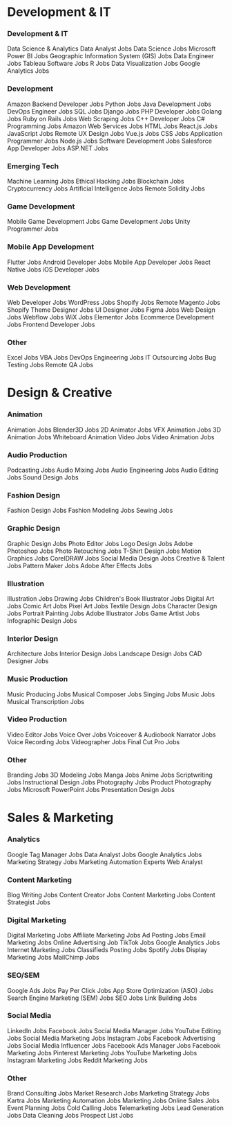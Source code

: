 # Development & IT

### Development & IT
Data Science & Analytics
Data Analyst Jobs
Data Science Jobs
Microsoft Power BI Jobs
Geographic Information System (GIS) Jobs
Data Engineer Jobs
Tableau Software Jobs
R Jobs
Data Visualization Jobs
Google Analytics Jobs

### Development
Amazon Backend Developer Jobs
Python Jobs
Java Development Jobs
DevOps Engineer Jobs
SQL Jobs
Django Jobs
PHP Developer Jobs
Golang Jobs
Ruby on Rails Jobs
Web Scraping Jobs
C++ Developer Jobs
C# Programming Jobs
Amazon Web Services Jobs
HTML Jobs
React.js Jobs
JavaScript Jobs
Remote UX Design Jobs
Vue.js Jobs
CSS Jobs
Application Programmer Jobs
Node.js Jobs
Software Development Jobs
Salesforce App Developer Jobs
ASP.NET Jobs
### Emerging Tech
Machine Learning Jobs
Ethical Hacking Jobs
Blockchain Jobs
Cryptocurrency Jobs
Artificial Intelligence Jobs
Remote Solidity Jobs
### Game Development
Mobile Game Development Jobs
Game Development Jobs
Unity Programmer Jobs
### Mobile App Development
Flutter Jobs
Android Developer Jobs
Mobile App Developer Jobs
React Native Jobs
iOS Developer Jobs
### Web Development
Web Developer Jobs
WordPress Jobs
Shopify Jobs
Remote Magento Jobs
Shopify Theme Designer Jobs
UI Designer Jobs
Figma Jobs
Web Design Jobs
Webflow Jobs
WiX Jobs
Elementor Jobs
Ecommerce Development Jobs
Frontend Developer Jobs
### Other
Excel Jobs
VBA Jobs
DevOps Engineering Jobs
IT Outsourcing Jobs
Bug Testing Jobs
Remote QA Jobs

# Design & Creative
### Animation
Animation Jobs
Blender3D Jobs
2D Animator Jobs
VFX Animation Jobs
3D Animation Jobs
Whiteboard Animation Video Jobs
Video Animation Jobs
### Audio Production
Podcasting Jobs
Audio Mixing Jobs
Audio Engineering Jobs
Audio Editing Jobs
Sound Design Jobs
### Fashion Design
Fashion Design Jobs
Fashion Modeling Jobs
Sewing Jobs
### Graphic Design
Graphic Design Jobs
Photo Editor Jobs
Logo Design Jobs
Adobe Photoshop Jobs
Photo Retouching Jobs
T-Shirt Design Jobs
Motion Graphics Jobs
CorelDRAW Jobs
Social Media Design Jobs
Creative & Talent Jobs
Pattern Maker Jobs
Adobe After Effects Jobs
### Illustration
Illustration Jobs
Drawing Jobs
Children's Book Illustrator Jobs
Digital Art Jobs
Comic Art Jobs
Pixel Art Jobs
Textile Design Jobs
Character Design Jobs
Portrait Painting Jobs
Adobe Illustrator Jobs
Game Artist Jobs
Infographic Design Jobs
### Interior Design
Architecture Jobs
Interior Design Jobs
Landscape Design Jobs
CAD Designer Jobs
### Music Production
Music Producing Jobs
Musical Composer Jobs
Singing Jobs
Music Jobs
Musical Transcription Jobs
### Video Production
Video Editor Jobs
Voice Over Jobs
Voiceover & Audiobook Narrator Jobs
Voice Recording Jobs
Videographer Jobs
Final Cut Pro Jobs
### Other
Branding Jobs
3D Modeling Jobs
Manga Jobs
Anime Jobs
Scriptwriting Jobs
Instructional Design Jobs
Photography Jobs
Product Photography Jobs
Microsoft PowerPoint Jobs
Presentation Design Jobs
# Sales & Marketing
### Analytics
Google Tag Manager Jobs
Data Analyst Jobs
Google Analytics Jobs
Marketing Strategy Jobs
Marketing Automation Experts
Web Analyst
### Content Marketing
Blog Writing Jobs
Content Creator Jobs
Content Marketing Jobs
Content Strategist Jobs
### Digital Marketing
Digital Marketing Jobs
Affiliate Marketing Jobs
Ad Posting Jobs
Email Marketing Jobs
Online Advertising Job
TikTok Jobs
Google Analytics Jobs
Internet Marketing Jobs
Classifieds Posting Jobs
Spotify Jobs
Display Marketing Jobs
MailChimp Jobs
### SEO/SEM
Google Ads Jobs
Pay Per Click Jobs
App Store Optimization (ASO) Jobs
Search Engine Marketing (SEM) Jobs
SEO Jobs
Link Building Jobs
### Social Media
LinkedIn Jobs
Facebook Jobs
Social Media Manager Jobs
YouTube Editing Jobs
Social Media Marketing Jobs
Instagram Jobs
Facebook Advertising Jobs
Social Media Influencer Jobs
Facebook Ads Manager Jobs
Facebook Marketing Jobs
Pinterest Marketing Jobs
YouTube Marketing Jobs
Instagram Marketing Jobs
Reddit Marketing Jobs
### Other
Brand Consulting Jobs
Market Research Jobs
Marketing Strategy Jobs
Kartra Jobs
Marketing Automation Jobs
Marketing Jobs
Online Sales Jobs
Event Planning Jobs
Cold Calling Jobs
Telemarketing Jobs
Lead Generation Jobs
Data Cleaning Jobs
Prospect List Jobs
